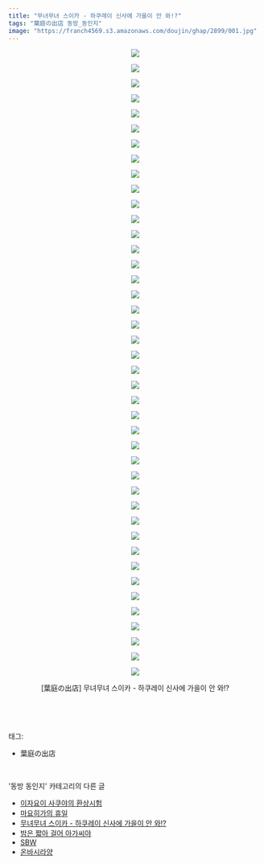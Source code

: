 ```yaml
---
title: "무녀무녀 스이카 - 하쿠레이 신사에 가을이 안 와!?"
tags: "葉庭の出店 동방_동인지"
image: "https://franch4569.s3.amazonaws.com/doujin/ghap/2899/001.jpg"
---
```

<div class="article">
<p style="text-align: center; clear: none; float: none;"><img src="{{ site.imgserver2 }}/ghap/2899/001.jpg"/></p>
<p style="text-align: center; clear: none; float: none;"><img src="{{ site.imgserver2 }}/ghap/2899/002.jpg"/></p>
<p style="text-align: center; clear: none; float: none;"><img src="{{ site.imgserver2 }}/ghap/2899/003.jpg"/></p>
<p style="text-align: center; clear: none; float: none;"><img src="{{ site.imgserver2 }}/ghap/2899/004.jpg"/></p>
<p style="text-align: center; clear: none; float: none;"><img src="{{ site.imgserver2 }}/ghap/2899/005.jpg"/></p>
<p style="text-align: center; clear: none; float: none;"><img src="{{ site.imgserver2 }}/ghap/2899/006.jpg"/></p>
<p style="text-align: center; clear: none; float: none;"><img src="{{ site.imgserver2 }}/ghap/2899/007.jpg"/></p>
<p style="text-align: center; clear: none; float: none;"><img src="{{ site.imgserver2 }}/ghap/2899/008.jpg"/></p>
<p style="text-align: center; clear: none; float: none;"><img src="{{ site.imgserver2 }}/ghap/2899/009.jpg"/></p>
<p style="text-align: center; clear: none; float: none;"><img src="{{ site.imgserver2 }}/ghap/2899/010.jpg"/></p>
<p style="text-align: center; clear: none; float: none;"><img src="{{ site.imgserver2 }}/ghap/2899/011.jpg"/></p>
<p style="text-align: center; clear: none; float: none;"><img src="{{ site.imgserver2 }}/ghap/2899/012.jpg"/></p>
<p style="text-align: center; clear: none; float: none;"><img src="{{ site.imgserver2 }}/ghap/2899/013.jpg"/></p>
<p style="text-align: center; clear: none; float: none;"><img src="{{ site.imgserver2 }}/ghap/2899/014.jpg"/></p>
<p style="text-align: center; clear: none; float: none;"><img src="{{ site.imgserver2 }}/ghap/2899/015.jpg"/></p>
<p style="text-align: center; clear: none; float: none;"><img src="{{ site.imgserver2 }}/ghap/2899/016.jpg"/></p>
<p style="text-align: center; clear: none; float: none;"><img src="{{ site.imgserver2 }}/ghap/2899/017.jpg"/></p>
<p style="text-align: center; clear: none; float: none;"><img src="{{ site.imgserver2 }}/ghap/2899/018.jpg"/></p>
<p style="text-align: center; clear: none; float: none;"><img src="{{ site.imgserver2 }}/ghap/2899/019.jpg"/></p>
<p style="text-align: center; clear: none; float: none;"><img src="{{ site.imgserver2 }}/ghap/2899/020.jpg"/></p>
<p style="text-align: center; clear: none; float: none;"><img src="{{ site.imgserver2 }}/ghap/2899/021.jpg"/></p>
<p style="text-align: center; clear: none; float: none;"><img src="{{ site.imgserver2 }}/ghap/2899/022.jpg"/></p>
<p style="text-align: center; clear: none; float: none;"><img src="{{ site.imgserver2 }}/ghap/2899/023.jpg"/></p>
<p style="text-align: center; clear: none; float: none;"><img src="{{ site.imgserver2 }}/ghap/2899/024.jpg"/></p>
<p style="text-align: center; clear: none; float: none;"><img src="{{ site.imgserver2 }}/ghap/2899/025.jpg"/></p>
<p style="text-align: center; clear: none; float: none;"><img src="{{ site.imgserver2 }}/ghap/2899/026.jpg"/></p>
<p style="text-align: center; clear: none; float: none;"><img src="{{ site.imgserver2 }}/ghap/2899/027.jpg"/></p>
<p style="text-align: center; clear: none; float: none;"><img src="{{ site.imgserver2 }}/ghap/2899/028.jpg"/></p>
<p style="text-align: center; clear: none; float: none;"><img src="{{ site.imgserver2 }}/ghap/2899/029.jpg"/></p>
<p style="text-align: center; clear: none; float: none;"><img src="{{ site.imgserver2 }}/ghap/2899/030.jpg"/></p>
<p style="text-align: center; clear: none; float: none;"><img src="{{ site.imgserver2 }}/ghap/2899/031.jpg"/></p>
<p style="text-align: center; clear: none; float: none;"><img src="{{ site.imgserver2 }}/ghap/2899/032.jpg"/></p>
<p style="text-align: center; clear: none; float: none;"><img src="{{ site.imgserver2 }}/ghap/2899/033.jpg"/></p>
<p style="text-align: center; clear: none; float: none;"><img src="{{ site.imgserver2 }}/ghap/2899/034.jpg"/></p>
<p style="text-align: center; clear: none; float: none;"><img src="{{ site.imgserver2 }}/ghap/2899/035.jpg"/></p>
<p style="text-align: center; clear: none; float: none;"><img src="{{ site.imgserver2 }}/ghap/2899/036.jpg"/></p>
<p style="text-align: center; clear: none; float: none;"><img src="{{ site.imgserver2 }}/ghap/2899/037.jpg"/></p>
<p style="text-align: center; clear: none; float: none;"><img src="{{ site.imgserver2 }}/ghap/2899/038.jpg"/></p>
<p style="text-align: center; clear: none; float: none;"><img src="{{ site.imgserver2 }}/ghap/2899/039.jpg"/></p>
<p style="text-align: center; clear: none; float: none;"><img src="{{ site.imgserver2 }}/ghap/2899/040.jpg"/></p>
<p style="text-align: center; clear: none; float: none;"><img src="{{ site.imgserver2 }}/ghap/2899/041.jpg"/></p>
<p style="text-align: center; clear: none; float: none;"><img src="{{ site.imgserver2 }}/ghap/2899/042.jpg"/></p>
<p style="text-align: center; clear: none; float: none;">[葉庭の出店] 무녀무녀 스이카 - 하쿠레이 신사에 가을이 안 와!?</p>
<p><br/></p>
</div><br/>
<div class="tagTrail">
<p>태그: </p>
<ul>
<li>葉庭の出店</li>
</ul>
</div><br/>
<div class="another">
<p>'동방 동인지' 카테고리의 다른 글</p>
<ul>
<li><a href="/ghap_2901">이자요이 사쿠야의 환상시험</a></li>
<li><a href="/ghap_2900">마요히가의 휴일</a></li>
<li><a href="/ghap_2899">무녀무녀 스이카 - 하쿠레이 신사에 가을이 안 와!?</a></li>
<li><a href="/ghap_2897">밤은 짧아 걸어 아가씨야</a></li>
<li><a href="/ghap_2896">SBW</a></li>
<li><a href="/ghap_2895">온바시라양</a></li>
</ul>
</div><br/>
<div class="cb_module cb_fluid">
<div class="cb_wrt cb_profile">
</div><!-- commentList close -->
</div><br/>
